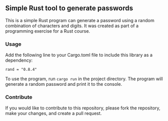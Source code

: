 ## Simple Rust tool to generate passwords

This is a simple Rust program can generate a password using a random combination of characters and digits. It was created as part of a programming exercise for a Rust course.

### Usage
Add the following line to your Cargo.toml file to include this library as a dependency:

```
rand = "0.8.4"
```

To use the program, run `cargo run` in the project directory. The program will generate a random password and print it to the console.

### Contribute
If you would like to contribute to this repository, please fork the repository, make your changes, and create a pull request.

